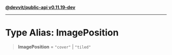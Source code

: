 [**@devvit/public-api v0.11.19-dev**](../../README.md)

---

# Type Alias: ImagePosition

> **ImagePosition** = `"cover"` \| `"tiled"`
